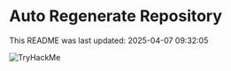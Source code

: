 # Auto Regenerate Repository

This README was last updated: 2025-04-07 09:32:05

 ![TryHackMe](https://tryhackme.com/badge/533634)